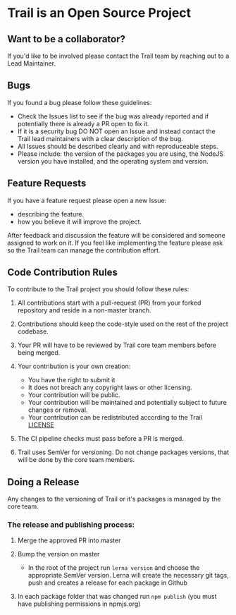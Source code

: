# Trail is an Open Source Project

## Want to be a collaborator?

If you'd like to be involved please contact the Trail team by reaching out to a Lead Maintainer.

## Bugs

If you found a bug please follow these guidelines:

* Check the Issues list to see if the bug was already reported and if potentially there is already a PR open to fix it.
* If it is a security bug DO NOT open an Issue and instead contact the Trail lead maintainers with a clear description of the bug.
* All Issues should be described clearly and with reproduceable steps. 
* Please include: the version of the packages you are using, the NodeJS version you have installed, and the operating system and version.  

## Feature Requests

If you have a feature request please open a new Issue:

* describing the feature.
* how you believe it will improve the project.

After feedback and discussion the feature will be considered and someone assigned to work on it. If you feel like implementing the feature please ask so the Trail team can manage the contribution effort.

## Code Contribution Rules

To contribute to the Trail project you should follow these rules:

1. All contributions start with a pull-request (PR) from your forked repository and reside in a non-master branch.
1. Contributions should keep the code-style used on the rest of the project codebase.
1. Your PR will have to be reviewed by Trail core team members before being merged.
1. Your contribution is your own creation:

    * You have the right to submit it
    * It does not breach any copyright laws or other licensing.
    * Your contribution will be public.
    * Your contribution will be maintained and potentially subject to future changes or removal.
    *  Your contribution can be redistributed according to the Trail [LICENSE](LICENSE.md)

1. The CI pipeline checks must pass before a PR is merged.
1. Trail uses SemVer for versioning. Do not change packages versions, that will be done by the core team members.


## Doing a Release

Any changes to the versioning of Trail or it's packages is managed by the core team.

### The release and publishing process:

1. Merge the approved PR into master
1. Bump the version on master

    * In the root of the project run `lerna version` and choose the appropriate SemVer version. Lerna will create the necessary git tags, push and creates a release for each package in Github

1. In each package folder that was changed run `npm publish` (you must have publishing permissions in npmjs.org)
